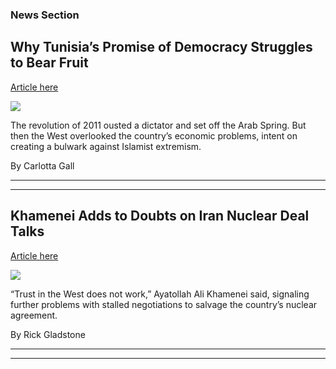 ### News Section 
Why Tunisia’s Promise of Democracy Struggles to Bear Fruit
----------------------------------------------------------

[Article here](https://www.nytimes.com/2021/07/28/world/africa/tunisia-revolution-democracy.html)

[![](https://static01.nyt.com/images/2021/07/28/world/28tunisia-us/merlin_41620597_10b72e9c-a1d5-4ba9-b55b-4c72dd4fc9f4-superJumbo.jpg)](https://www.nytimes.com/2021/07/28/world/africa/tunisia-revolution-democracy.html)

The revolution of 2011 ousted a dictator and set off the Arab Spring. But then the West overlooked the country’s economic problems, intent on creating a bulwark against Islamist extremism.

By Carlotta Gall

* * *

* * *

Khamenei Adds to Doubts on Iran Nuclear Deal Talks
--------------------------------------------------

[Article here](https://www.nytimes.com/2021/07/28/world/middleeast/khamenei-iran-nuclear-talks.html)

[![](https://static01.nyt.com/images/2021/07/28/world/28iran-nukes/merlin_191803620_8aa7f361-4abd-4301-a9ac-6c1378d68f61-superJumbo.jpg)](https://www.nytimes.com/2021/07/28/world/middleeast/khamenei-iran-nuclear-talks.html)

“Trust in the West does not work,” Ayatollah Ali Khamenei said, signaling further problems with stalled negotiations to salvage the country’s nuclear agreement.

By Rick Gladstone

* * *

* * *
